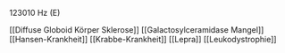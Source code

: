 123010 Hz (E)

[[Diffuse Globoid Körper Sklerose]]
[[Galactosylceramidase Mangel]]
[[Hansen-Krankheit]]
[[Krabbe-Krankheit]]
[[Lepra]]
[[Leukodystrophie]]
